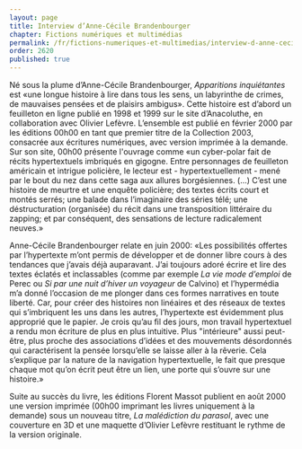 ```yaml
---
layout: page
title: Interview d’Anne-Cécile Brandenbourger
chapter: Fictions numériques et multimédias
permalink: /fr/fictions-numeriques-et-multimedias/interview-d-anne-cecile-brandebourger/
order: 2620
published: true
---
```

<p>Né sous la plume d’Anne-Cécile Brandenbourger, <em>Apparitions inquiétantes</em> est «une longue histoire à lire dans tous les sens, un<em> </em>labyrinthe de crimes, de mauvaises pensées et de plaisirs ambigus». Cette histoire<em> </em>est d’abord un feuilleton en ligne publié en 1998 et 1999 sur le site<em> </em>d’Anacoluthe, en collaboration avec Olivier Lefèvre. L’ensemble est publié en février 2000 par les éditions 00h00 en tant que premier titre de la Collection 2003, consacrée<em> </em>aux écritures numériques, avec version imprimée à la demande. Sur son site, 00h00 présente l'ouvrage comme «un cyber-polar fait de récits hypertextuels imbriqués en gigogne. Entre personnages de feuilleton américain et intrigue policière, le lecteur est - hypertextuellement - mené par le bout du nez dans cette saga aux allures borgésiennes. (...) C’est une histoire de meurtre et une enquête policière; des textes écrits court et montés serrés; une balade dans l’imaginaire des séries télé; une déstructuration (organisée) du récit dans une transposition littéraire du zapping; et par conséquent, des sensations de lecture radicalement neuves.»</p>

<p>Anne-Cécile Brandenbourger relate en juin 2000: «Les possibilités offertes par l’hypertexte m’ont permis de développer et de donner libre cours à des tendances que j’avais déjà auparavant. J’ai toujours adoré écrire et lire des textes éclatés et inclassables (comme par exemple <em>La vie mode d’emploi</em> de Perec ou <em>Si par une nuit d’hiver un voyageur</em> de Calvino) et l’hypermédia m’a donné l’occasion de me plonger dans ces formes narratives en toute liberté. Car, pour créer des histoires non linéaires et des réseaux de textes qui s’imbriquent les uns dans les autres, l’hypertexte est évidemment plus approprié que le papier. Je crois qu’au fil des jours, mon travail hypertextuel a rendu mon écriture de plus en plus intuitive. Plus "intérieure" aussi peut-être, plus proche des associations d’idées et des mouvements désordonnés qui caractérisent la pensée lorsqu’elle se laisse aller à la rêverie. Cela s’explique par la nature de la navigation hypertextuelle, le fait que presque chaque mot qu’on écrit peut être un lien, une porte qui s’ouvre sur une histoire.»</p>

<p>Suite au succès du livre, les éditions Florent Massot publient en août 2000 une version imprimée (00h00 imprimant les livres uniquement à la demande) sous un nouveau titre, <em>La malédiction du parasol</em>, avec une couverture en 3D et une maquette<em> </em>d’Olivier Lefèvre restituant le rythme de la version originale.</p>
